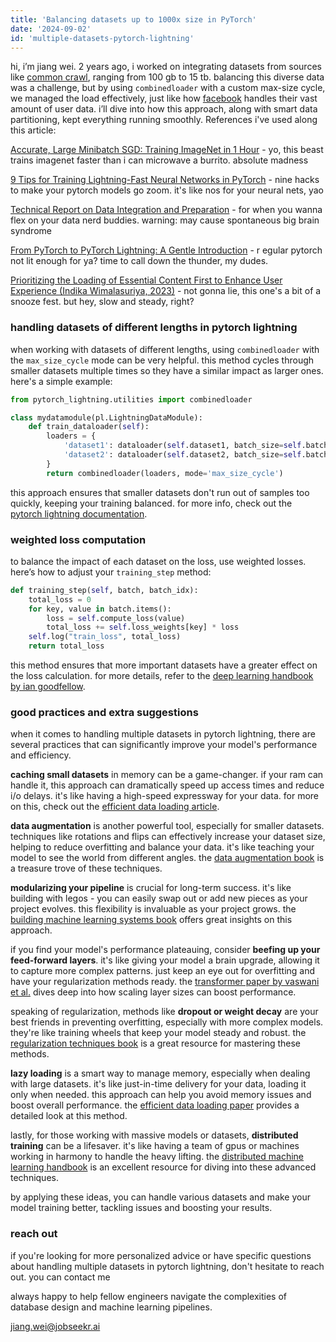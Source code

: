 ```yaml
---
title: 'Balancing datasets up to 1000x size in PyTorch'
date: '2024-09-02'
id: 'multiple-datasets-pytorch-lightning'
---
```


hi, i’m jiang wei. 2 years ago, i worked on integrating datasets from sources like [common crawl](https://commoncrawl.org/), ranging from 100 gb to 15 tb. balancing this diverse data was a challenge, but by using `combinedloader` with a custom max-size cycle, we managed the load effectively, just like how [facebook](https://about.fb.com/) handles their vast amount of user data. i’ll dive into how this approach, along with smart data partitioning, kept everything running smoothly. References i've used along this article:


[Accurate, Large Minibatch SGD: Training ImageNet in 1 Hour](https://research.facebook.com/publications/accurate-large-minibatch-sgd-training-imagenet-in-1-hour/) - yo, this beast trains imagenet faster than i can microwave a burrito. absolute madness

[9 Tips for Training Lightning-Fast Neural Networks in PyTorch](https://towardsdatascience.com/9-tips-for-training-lightning-fast-neural-networks-in-pytorch-8e63a502f565) - nine hacks to make your pytorch models go zoom. it's like nos for your neural nets, yao

[Technical Report on Data Integration and Preparation](https://arxiv.org/pdf/2103.01986) - for when you wanna flex on your data nerd buddies. warning: may cause spontaneous big brain syndrome

[From PyTorch to PyTorch Lightning: A Gentle Introduction](https://towardsdatascience.com/from-pytorch-to-pytorch-lightning-a-gentle-introduction-b371b7caaf09) - r egular pytorch not lit enough for ya? time to call down the thunder, my dudes.

[Prioritizing the Loading of Essential Content First to Enhance User Experience (Indika Wimalasuriya, 2023)](https://docs.aws.amazon.com/AmazonElastiCache/latest/mem-ug/Strategies.html) - not gonna lie, this one's a bit of a snooze fest. but hey, slow and steady, right?

### handling datasets of different lengths in pytorch lightning

when working with datasets of different lengths, using `combinedloader` with the `max_size_cycle` mode can be very helpful. this method cycles through smaller datasets multiple times so they have a similar impact as larger ones. here's a simple example:

```python
from pytorch_lightning.utilities import combinedloader

class mydatamodule(pl.LightningDataModule):
    def train_dataloader(self):
        loaders = {
            'dataset1': dataloader(self.dataset1, batch_size=self.batch_size, shuffle=True),
            'dataset2': dataloader(self.dataset2, batch_size=self.batch_size, shuffle=True),
        }
        return combinedloader(loaders, mode='max_size_cycle')
```

this approach ensures that smaller datasets don't run out of samples too quickly, keeping your training balanced. for more info, check out the [pytorch lightning documentation](https://lightning.ai/docs/pytorch/stable/).

### weighted loss computation

to balance the impact of each dataset on the loss, use weighted losses. here’s how to adjust your `training_step` method:

```python
def training_step(self, batch, batch_idx):
    total_loss = 0
    for key, value in batch.items():
        loss = self.compute_loss(value)
        total_loss += self.loss_weights[key] * loss
    self.log("train_loss", total_loss)
    return total_loss
```

this method ensures that more important datasets have a greater effect on the loss calculation. for more details, refer to the [deep learning handbook by ian goodfellow](https://www.springer.com/gp/book/9783030056491).

### good practices and extra suggestions

when it comes to handling multiple datasets in pytorch lightning, there are several practices that can significantly improve your model's performance and efficiency. 

**caching small datasets** in memory can be a game-changer. if your ram can handle it, this approach can dramatically speed up access times and reduce i/o delays. it's like having a high-speed expressway for your data. for more on this, check out the [efficient data loading article](https://towardsdatascience.com/efficient-data-loading-in-pytorch-59f0d6d5c4d6).

**data augmentation** is another powerful tool, especially for smaller datasets. techniques like rotations and flips can effectively increase your dataset size, helping to reduce overfitting and balance your data. it's like teaching your model to see the world from different angles. the [data augmentation book](https://www.amazon.com/Data-Augmentation-Python-learning-augmentation/dp/1803246456) is a treasure trove of these techniques.

**modularizing your pipeline** is crucial for long-term success. it's like building with legos - you can easily swap out or add new pieces as your project evolves. this flexibility is invaluable as your project grows. the [building machine learning systems book](https://www.amazon.com/Building-Machine-Learning-Pipelines-Automating/dp/1492053198) offers great insights on this approach.

if you find your model's performance plateauing, consider **beefing up your feed-forward layers**. it's like giving your model a brain upgrade, allowing it to capture more complex patterns. just keep an eye out for overfitting and have your regularization methods ready. the [transformer paper by vaswani et al.](https://arxiv.org/abs/1706.03762) dives deep into how scaling layer sizes can boost performance.

speaking of regularization, methods like **dropout or weight decay** are your best friends in preventing overfitting, especially with more complex models. they're like training wheels that keep your model steady and robust. the [regularization techniques book](https://www.manning.com/books/regularization-in-deep-learning-cx) is a great resource for mastering these methods.

**lazy loading** is a smart way to manage memory, especially when dealing with large datasets. it's like just-in-time delivery for your data, loading it only when needed. this approach can help you avoid memory issues and boost overall performance. the [efficient data loading paper](https://arxiv.org/abs/1805.10710) provides a detailed look at this method.

lastly, for those working with massive models or datasets, **distributed training** can be a lifesaver. it's like having a team of gpus or machines working in harmony to handle the heavy lifting. the [distributed machine learning handbook](https://www.manning.com/books/distributed-machine-learning-patterns) is an excellent resource for diving into these advanced techniques.

by applying these ideas, you can handle various datasets and make your model training better, tackling issues and boosting your results.

### reach out

if you're looking for more personalized advice or have specific questions about handling multiple datasets in pytorch lightning, don't hesitate to reach out. you can contact me

always happy to help fellow engineers navigate the complexities of database design and machine learning pipelines.

jiang.wei@jobseekr.ai